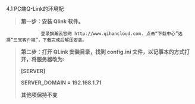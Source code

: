 4.1 PC端Q-Link的环境配

> **第一步：安装 Qlink 软件。**

```
             登录旗瀚云官网 http://www.qihancloud.com. 点击“下载中心”选择“三宝客户端”，下载完成后解压安装。
```

> **第二步：打开 QLink 安装目录，找到 config.ini 文件，以记事本的方式打开，将服务器改为:**
>
> **\[SERVER\]**
>
> **SERVER\_DOMAIN = 192.168.1.71**
>
> **其他项保持不变**



